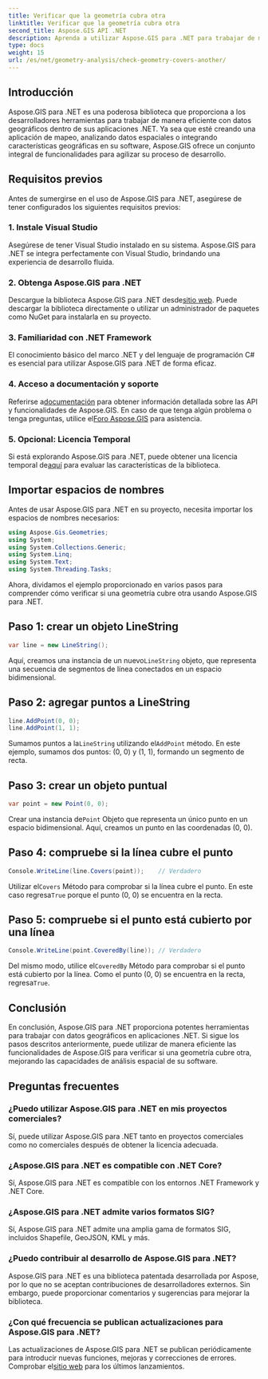 ```yaml
---
title: Verificar que la geometría cubra otra
linktitle: Verificar que la geometría cubra otra
second_title: Aspose.GIS API .NET
description: Aprenda a utilizar Aspose.GIS para .NET para trabajar de manera eficiente con datos geográficos, analizar información espacial e integrar funciones de mapeo en sus aplicaciones .NET.
type: docs
weight: 15
url: /es/net/geometry-analysis/check-geometry-covers-another/
---
```

## Introducción
Aspose.GIS para .NET es una poderosa biblioteca que proporciona a los desarrolladores herramientas para trabajar de manera eficiente con datos geográficos dentro de sus aplicaciones .NET. Ya sea que esté creando una aplicación de mapeo, analizando datos espaciales o integrando características geográficas en su software, Aspose.GIS ofrece un conjunto integral de funcionalidades para agilizar su proceso de desarrollo.
## Requisitos previos
Antes de sumergirse en el uso de Aspose.GIS para .NET, asegúrese de tener configurados los siguientes requisitos previos:
### 1. Instale Visual Studio
Asegúrese de tener Visual Studio instalado en su sistema. Aspose.GIS para .NET se integra perfectamente con Visual Studio, brindando una experiencia de desarrollo fluida.
### 2. Obtenga Aspose.GIS para .NET
 Descargue la biblioteca Aspose.GIS para .NET desde[sitio web](https://releases.aspose.com/gis/net/). Puede descargar la biblioteca directamente o utilizar un administrador de paquetes como NuGet para instalarla en su proyecto.
### 3. Familiaridad con .NET Framework
El conocimiento básico del marco .NET y del lenguaje de programación C# es esencial para utilizar Aspose.GIS para .NET de forma eficaz.
### 4. Acceso a documentación y soporte
 Referirse a[documentación](https://reference.aspose.com/gis/net/) para obtener información detallada sobre las API y funcionalidades de Aspose.GIS. En caso de que tenga algún problema o tenga preguntas, utilice el[Foro Aspose.GIS](https://forum.aspose.com/c/gis/33) para asistencia.
### 5. Opcional: Licencia Temporal
 Si está explorando Aspose.GIS para .NET, puede obtener una licencia temporal de[aquí](https://purchase.aspose.com/temporary-license/) para evaluar las características de la biblioteca.

## Importar espacios de nombres
Antes de usar Aspose.GIS para .NET en su proyecto, necesita importar los espacios de nombres necesarios:
```csharp
using Aspose.Gis.Geometries;
using System;
using System.Collections.Generic;
using System.Linq;
using System.Text;
using System.Threading.Tasks;
```

Ahora, dividamos el ejemplo proporcionado en varios pasos para comprender cómo verificar si una geometría cubre otra usando Aspose.GIS para .NET.
## Paso 1: crear un objeto LineString
```csharp
var line = new LineString();
```
 Aquí, creamos una instancia de un nuevo`LineString` objeto, que representa una secuencia de segmentos de línea conectados en un espacio bidimensional.
## Paso 2: agregar puntos a LineString
```csharp
line.AddPoint(0, 0);
line.AddPoint(1, 1);
```
 Sumamos puntos a la`LineString` utilizando el`AddPoint` método. En este ejemplo, sumamos dos puntos: (0, 0) y (1, 1), formando un segmento de recta.
## Paso 3: crear un objeto puntual
```csharp
var point = new Point(0, 0);
```
 Crear una instancia de`Point` Objeto que representa un único punto en un espacio bidimensional. Aquí, creamos un punto en las coordenadas (0, 0).
## Paso 4: compruebe si la línea cubre el punto
```csharp
Console.WriteLine(line.Covers(point));    // Verdadero
```
 Utilizar el`Covers` Método para comprobar si la línea cubre el punto. En este caso regresa`True` porque el punto (0, 0) se encuentra en la recta.
## Paso 5: compruebe si el punto está cubierto por una línea
```csharp
Console.WriteLine(point.CoveredBy(line)); // Verdadero
```
Del mismo modo, utilice el`CoveredBy` Método para comprobar si el punto está cubierto por la línea. Como el punto (0, 0) se encuentra en la recta, regresa`True`.

## Conclusión
En conclusión, Aspose.GIS para .NET proporciona potentes herramientas para trabajar con datos geográficos en aplicaciones .NET. Si sigue los pasos descritos anteriormente, puede utilizar de manera eficiente las funcionalidades de Aspose.GIS para verificar si una geometría cubre otra, mejorando las capacidades de análisis espacial de su software.
## Preguntas frecuentes
### ¿Puedo utilizar Aspose.GIS para .NET en mis proyectos comerciales?
Sí, puede utilizar Aspose.GIS para .NET tanto en proyectos comerciales como no comerciales después de obtener la licencia adecuada.
### ¿Aspose.GIS para .NET es compatible con .NET Core?
Sí, Aspose.GIS para .NET es compatible con los entornos .NET Framework y .NET Core.
### ¿Aspose.GIS para .NET admite varios formatos SIG?
Sí, Aspose.GIS para .NET admite una amplia gama de formatos SIG, incluidos Shapefile, GeoJSON, KML y más.
### ¿Puedo contribuir al desarrollo de Aspose.GIS para .NET?
Aspose.GIS para .NET es una biblioteca patentada desarrollada por Aspose, por lo que no se aceptan contribuciones de desarrolladores externos. Sin embargo, puede proporcionar comentarios y sugerencias para mejorar la biblioteca.
### ¿Con qué frecuencia se publican actualizaciones para Aspose.GIS para .NET?
 Las actualizaciones de Aspose.GIS para .NET se publican periódicamente para introducir nuevas funciones, mejoras y correcciones de errores. Comprobar el[sitio web](https://releases.aspose.com/gis/net/) para los últimos lanzamientos.